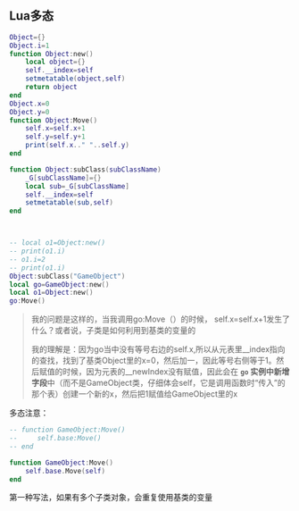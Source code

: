 

## Lua多态

```lua
Object={}
Object.i=1
function Object:new()
    local object={}
    self.__index=self
    setmetatable(object,self)
    return object
end
Object.x=0
Object.y=0
function Object:Move()
    self.x=self.x+1
    self.y=self.y+1
    print(self.x.." "..self.y)
end

function Object:subClass(subClassName)
    _G[subClassName]={}
    local sub=_G[subClassName]
    self.__index=self
    setmetatable(sub,self)
end



-- local o1=Object:new()
-- print(o1.i)
-- o1.i=2
-- print(o1.i)
Object:subClass("GameObject")
local go=GameObject:new()
local o1=Object:new()
go:Move()

```

> 我的问题是这样的，当我调用go:Move（）的时候，    self.x=self.x+1发生了什么？或者说，子类是如何利用到基类的变量的
>
> 我的理解是：因为go当中没有等号右边的self.x,所以从元表里__index指向的查找，找到了基类Object里的x=0，然后加一，因此等号右侧等于1。然后赋值的时候，因为元表的__newIndex没有赋值，因此会在 **`go` 实例中新增字段**中（而不是GameObject类，仔细体会self，它是调用函数时“传入”的那个表）创建一个新的x，然后把1赋值给GameObject里的x



多态注意：

```lua
-- function GameObject:Move()
--     self.base:Move()
-- end

function GameObject:Move()
    self.base.Move(self)
end
```

第一种写法，如果有多个子类对象，会重复使用基类的变量